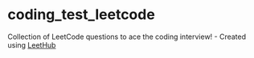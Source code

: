 # coding_test_leetcode
Collection of LeetCode questions to ace the coding interview! - Created using [LeetHub](https://github.com/QasimWani/LeetHub)
